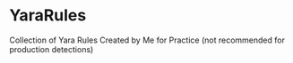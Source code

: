 # YaraRules

Collection of Yara Rules Created by Me for Practice (not recommended for production detections)